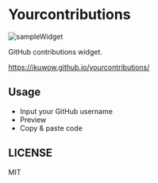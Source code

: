 # Yourcontributions

![sampleWidget](./sampleWidget.png)

GitHub contributions widget.

https://ikuwow.github.io/yourcontributions/

## Usage

* Input your GitHub username
* Preview
* Copy & paste code

## LICENSE

MIT

